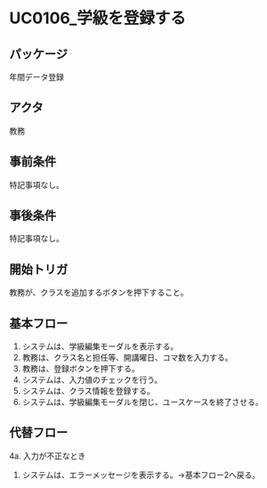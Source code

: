 # UC0106_学級を登録する

## パッケージ
年間データ登録

## アクタ
教務

## 事前条件
特記事項なし。

## 事後条件
特記事項なし。

## 開始トリガ
教務が、クラスを追加するボタンを押下すること。

## 基本フロー
1. システムは、学級編集モーダルを表示する。
2. 教務は、クラス名と担任等、開講曜日、コマ数を入力する。
3. 教務は、登録ボタンを押下する。
4. システムは、入力値のチェックを行う。
5. システムは、クラス情報を登録する。
6. システムは、学級編集モーダルを閉じ、ユースケースを終了させる。

## 代替フロー
4a. 入力が不正なとき
1. システムは、エラーメッセージを表示する。→基本フロー2へ戻る。